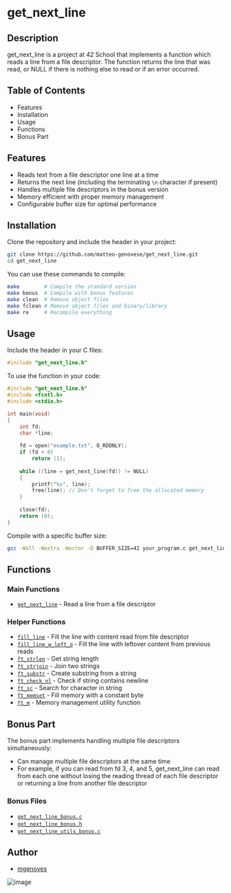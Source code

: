 # get_next_line

## Description
get_next_line is a project at 42 School that implements a function which reads a line from a file descriptor. The function returns the line that was read, or NULL if there is nothing else to read or if an error occurred.

## Table of Contents
- Features
- Installation
- Usage
- Functions
- Bonus Part

## Features
- Reads text from a file descriptor one line at a time
- Returns the next line (including the terminating `\n` character if present)
- Handles multiple file descriptors in the bonus version
- Memory efficient with proper memory management
- Configurable buffer size for optimal performance

## Installation
Clone the repository and include the header in your project:

```bash
git clone https://github.com/matteo-genovese/get_next_line.git
cd get_next_line
```

You can use these commands to compile:

```bash
make        # Compile the standard version
make bonus  # Compile with bonus features
make clean  # Remove object files
make fclean # Remove object files and binary/library
make re     # Recompile everything
```

## Usage
Include the header in your C files:
```c
#include "get_next_line.h"
```

To use the function in your code:
```c
#include "get_next_line.h"
#include <fcntl.h>
#include <stdio.h>

int main(void)
{
    int fd;
    char *line;
    
    fd = open("example.txt", O_RDONLY);
    if (fd < 0)
        return (1);
        
    while ((line = get_next_line(fd)) != NULL)
    {
        printf("%s", line);
        free(line); // Don't forget to free the allocated memory
    }
    
    close(fd);
    return (0);
}
```

Compile with a specific buffer size:
```bash
gcc -Wall -Wextra -Werror -D BUFFER_SIZE=42 your_program.c get_next_line.c get_next_line_utils.c -o your_program
```

## Functions

### Main Functions
- [`get_next_line`](get_next_line.c) - Read a line from a file descriptor

### Helper Functions
- [`fill_line`](get_next_line.c) - Fill the line with content read from file descriptor
- [`fill_line_w_left_o`](get_next_line.c) - Fill the line with leftover content from previous reads
- [`ft_strlen`](get_next_line_utils.c) - Get string length
- [`ft_strjoin`](get_next_line_utils.c) - Join two strings
- [`ft_substr`](get_next_line_utils.c) - Create substring from a string
- [`ft_check_nl`](get_next_line_utils.c) - Check if string contains newline
- [`ft_sc`](get_next_line_utils.c) - Search for character in string
- [`ft_memset`](get_next_line.c) - Fill memory with a constant byte
- [`ft_m`](get_next_line.c) - Memory management utility function

## Bonus Part
The bonus part implements handling multiple file descriptors simultaneously:

- Can manage multiple file descriptors at the same time
- For example, if you can read from fd 3, 4, and 5, get_next_line can read from each one without losing the reading thread of each file descriptor or returning a line from another file descriptor

### Bonus Files
- [`get_next_line_bonus.c`](get_next_line_bonus.c)
- [`get_next_line_bonus.h`](get_next_line_bonus.h)
- [`get_next_line_utils_bonus.c`](get_next_line_utils_bonus.c)

## Author
- [mgenoves](https://profile-v3.intra.42.fr/users/mgenoves)

![image](https://github.com/user-attachments/assets/4081360e-2884-490c-a990-002e188cfa15)
